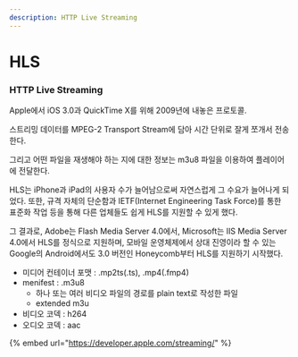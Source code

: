 ```yaml
---
description: HTTP Live Streaming
---
```


# HLS

### HTTP Live Streaming

Apple에서 iOS 3.0과 QuickTime X를 위해 2009년에 내놓은 프로토콜.

스트리밍 데이터를 MPEG-2 Transport Stream에 담아 시간 단위로 잘게 쪼개서 전송한다.

그리고 어떤 파일을 재생해야 하는 지에 대한 정보는 m3u8 파일을 이용하여 플레이어에 전달한다.

HLS는 iPhone과 iPad의 사용자 수가 늘어남으로써 자연스럽게 그 수요가 늘어나게 되었다. 또한, 규격 자체의 단순함과 IETF\(Internet Engineering Task Force\)를 통한 표준화 작업 등을 통해 다른 업체들도 쉽게 HLS를 지원할 수 있게 했다.

그 결과로, Adobe는 Flash Media Server 4.0에서, Microsoft는 IIS Media Server 4.0에서 HLS를 정식으로 지원하며, 모바일 운영체제에서 상대 진영이라 할 수 있는 Google의 Android에서도 3.0 버전인 Honeycomb부터 HLS를 지원하기 시작했다.

* 미디어 컨테이너 포맷 : .mp2ts\(.ts\), .mp4\(.fmp4\)
* menifest : .m3u8
  * 하나 또는 여러 비디오 파일의 경로를 plain text로 작성한 파일
  * extended m3u
* 비디오 코덱 : h264
* 오디오 코덱 : aac





{% embed url="https://developer.apple.com/streaming/" %}





